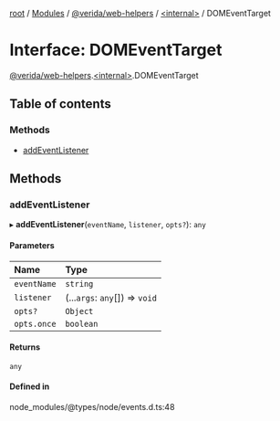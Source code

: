 [root](../README.md) / [Modules](../modules.md) / [@verida/web-helpers](../modules/verida_web_helpers.md) / [<internal\>](../modules/verida_web_helpers._internal_.md) / DOMEventTarget

# Interface: DOMEventTarget

[@verida/web-helpers](../modules/verida_web_helpers.md).[<internal\>](../modules/verida_web_helpers._internal_.md).DOMEventTarget

## Table of contents

### Methods

- [addEventListener](verida_web_helpers._internal_.DOMEventTarget.md#addeventlistener)

## Methods

### addEventListener

▸ **addEventListener**(`eventName`, `listener`, `opts?`): `any`

#### Parameters

| Name | Type |
| :------ | :------ |
| `eventName` | `string` |
| `listener` | (...`args`: `any`[]) => `void` |
| `opts?` | `Object` |
| `opts.once` | `boolean` |

#### Returns

`any`

#### Defined in

node_modules/@types/node/events.d.ts:48

